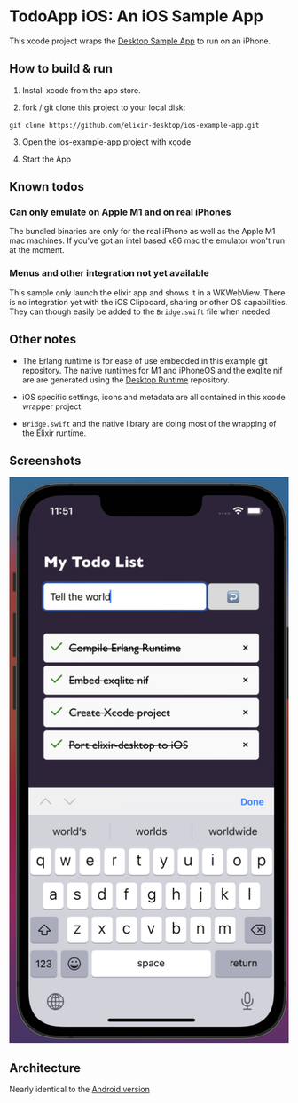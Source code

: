 # TodoApp iOS: An iOS Sample App

This xcode project wraps the [Desktop Sample App](https://github.com/elixir-desktop/desktop-example-app) to run on an iPhone.

## How to build & run

1. Install xcode from the app store.

2. fork / git clone this project to your local disk:

`git clone https://github.com/elixir-desktop/ios-example-app.git`

3. Open the ios-example-app project with xcode

4. Start the App

## Known todos

### Can only emulate on Apple M1 and on real iPhones

The bundled binaries are only for the real iPhone as well as the Apple M1 mac machines. If you've got an intel based x86 mac the emulator won't run at the moment.

### Menus and other integration not yet available

This sample only launch the elixir app and shows it in a WKWebView. There is no integration yet with the iOS Clipboard, sharing or other OS capabilities. They can though easily be added to the `Bridge.swift` file when needed.

##  Other notes

- The Erlang runtime is for ease of use embedded in this example git repository. The native runtimes for M1 and iPhoneOS and the exqlite nif are are generated using the [Desktop Runtime](https://github.com/elixir-desktop/runtimes) repository. 

- iOS specific settings, icons and metadata are all contained in this xcode wrapper project. 

- `Bridge.swift` and the native library are doing most of the wrapping of the Elixir runtime. 

## Screenshots

![App](/app.png?raw=true "Running App")

## Architecture

Nearly identical to the [Android version](https://github.com/elixir-desktop/android-example-app)
